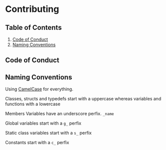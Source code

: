 # Contributing

## Table of Contents

1. [Code of Conduct](##code-of-conduct)
2. [Naming Conventions](##naming-conventions)

## Code of Conduct

## Naming Conventions

Using [CamelCase](https://pt.wikipedia.org/wiki/CamelCase) for everything.

Classes, structs and typedefs start with a uppercase whereas variables and functions with a lowercase

Members Variables have an underscore perfix. `_name`

Global variables start with a `g_` perfix

Static class variables start with a `s_` perfix

Constants start with a `c_` perfix
